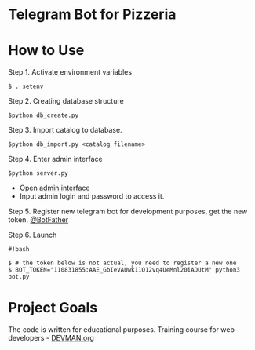 # Telegram Bot for Pizzeria


# How to Use

Step 1. Activate environment variables

```
$ . setenv
```

Step 2. Creating database structure

```
$python db_create.py
```

Step 3. Import catalog to database.

```
$python db_import.py <catalog filename>
```

Step 4. Enter admin interface

```
$python server.py
```
* Open [admin interface](http://localhost:5000/admin)
* Input admin login and password to access it.


Step 5. Register new telegram bot for development purposes, get the new token. [@BotFather](https://telegram.me/botfather)


Step 6. Launch

```
#!bash

$ # the token below is not actual, you need to register a new one
$ BOT_TOKEN="110831855:AAE_GbIeVAUwk11O12vq4UeMnl20iADUtM" python3 bot.py
```

# Project Goals

The code is written for educational purposes. Training course for web-developers - [DEVMAN.org](https://devman.org)

